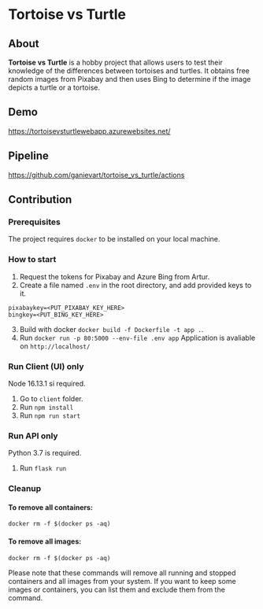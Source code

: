 # Tortoise vs Turtle

## About

**Tortoise vs Turtle** is a hobby project that allows users to test their knowledge of the differences between tortoises and turtles. It obtains free random images from Pixabay and then uses Bing to determine if the image depicts a turtle or a tortoise.

## Demo
https://tortoisevsturtlewebapp.azurewebsites.net/

## Pipeline
https://github.com/ganievart/tortoise_vs_turtle/actions

## Contribution
### Prerequisites

The project requires `docker` to be installed on your local machine.

### How to start

1. Request the tokens for Pixabay and Azure Bing from Artur.
2. Create a file named `.env` in the root directory, and add provided keys to it.
```
pixabaykey=<PUT_PIXABAY_KEY_HERE>
bingkey=<PUT_BING_KEY_HERE>
```
3. Build with docker `docker build -f Dockerfile -t app .`.
4. Run `docker run -p 80:5000 --env-file .env app`
Application is avaliable on `http://localhost/`

### Run Client (UI) only
Node 16.13.1 si required.
1. Go to `client` folder.
1. Run `npm install`
1. Run `npm run start`

### Run API only
Python 3.7 is required.
1. Run `flask run`

### Cleanup
#### To remove all containers:
`docker rm -f $(docker ps -aq)`

#### To remove all images:
`docker rm -f $(docker ps -aq)`

Please note that these commands will remove all running and stopped containers and all images from your system. If you want to keep some images or containers, you can list them and exclude them from the command.
